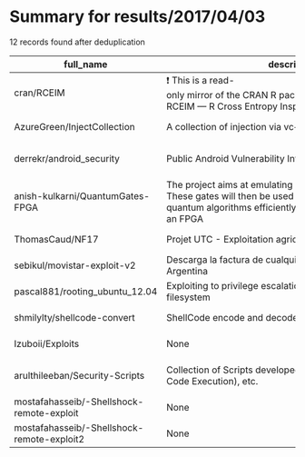 
# Summary for results/2017/04/03
    
12 records found after deduplication

| full_name | description | html_url | matched_list | matched_count | pushed_at | size | stargazers_count | language | forks_count | vul_ids |
|--------------------------------------------|--------------------------------------------------------------------------------------------------------------------------------------------------------------------------------|---------------------------------------------------------------|----------------------------------|-----------------|---------------------------|--------|--------------------|------------|---------------|-----------|
| cran/RCEIM | :exclamation: This is a read-only mirror of the CRAN R package repository. RCEIM — R Cross Entropy Inspired Method for Optimization | https://github.com/cran/RCEIM | ['rce'] | 1 | 2017-04-03 20:24:20+00:00 | 1268 | 0 | R | 2 | [] |
| AzureGreen/InjectCollection | A collection of injection via vc++ in ring3 | https://github.com/AzureGreen/InjectCollection | ['shellcode'] | 1 | 2017-04-03 13:50:37+00:00 | 163 | 146 | C++ | 82 | [] |
| derrekr/android_security | Public Android Vulnerability Information (CVE PoCs etc) | https://github.com/derrekr/android_security | ['cve poc', 'vulnerability poc'] | 2 | 2017-04-03 18:54:15+00:00 | 15 | 83 | C | 22 | [] |
| anish-kulkarni/QuantumGates-FPGA | The project aims at emulating quantum gates on an FPGA. These gates will then be used as blocks to emulate quantum algorithms efficiently by exploiting parallelism in an FPGA | https://github.com/anish-kulkarni/QuantumGates-FPGA | ['exploit'] | 1 | 2017-04-03 16:19:36+00:00 | 2951 | 3 | VHDL | 1 | [] |
| ThomasCaud/NF17 | Projet UTC - Exploitation agricole | https://github.com/ThomasCaud/NF17 | ['exploit'] | 1 | 2017-04-03 20:35:25+00:00 | 394 | 0 | PHP | 0 | [] |
| sebikul/movistar-exploit-v2 | Descarga la factura de cualquier cliente de Movistar Argentina | https://github.com/sebikul/movistar-exploit-v2 | ['exploit'] | 1 | 2017-04-03 23:29:37+00:00 | 336 | 4 | Python | 0 | [] |
| pascal881/rooting_ubuntu_12.04 | Exploiting to privilege escalation to root by overlay filesystem | https://github.com/pascal881/rooting_ubuntu_12.04 | ['exploit'] | 1 | 2017-04-03 10:58:21+00:00 | 3 | 0 | C | 0 | [] |
| shmilylty/shellcode-convert | ShellCode encode and decode | https://github.com/shmilylty/shellcode-convert | ['shellcode'] | 1 | 2017-04-03 04:10:05+00:00 | 1 | 3 | Python | 7 | [] |
| Izuboii/Exploits | None | https://github.com/Izuboii/Exploits | ['exploit'] | 1 | 2017-04-03 16:22:50+00:00 | 0 | 0 | | 0 | [] |
| arulthileeban/Security-Scripts | Collection of Scripts developed for sniffing, RCE (Remote Code Execution), etc. | https://github.com/arulthileeban/Security-Scripts | ['rce', 'remote code execution'] | 2 | 2017-04-03 18:42:06+00:00 | 6 | 0 | Python | 0 | [] |
| mostafahasseib/-Shellshock-remote-exploit | None | https://github.com/mostafahasseib/-Shellshock-remote-exploit | ['exploit'] | 1 | 2017-04-03 19:05:11+00:00 | 0 | 0 | | 0 | [] |
| mostafahasseib/-Shellshock-remote-exploit2 | None | https://github.com/mostafahasseib/-Shellshock-remote-exploit2 | ['exploit'] | 1 | 2017-04-03 19:06:38+00:00 | 2 | 0 | Python | 0 | [] |
